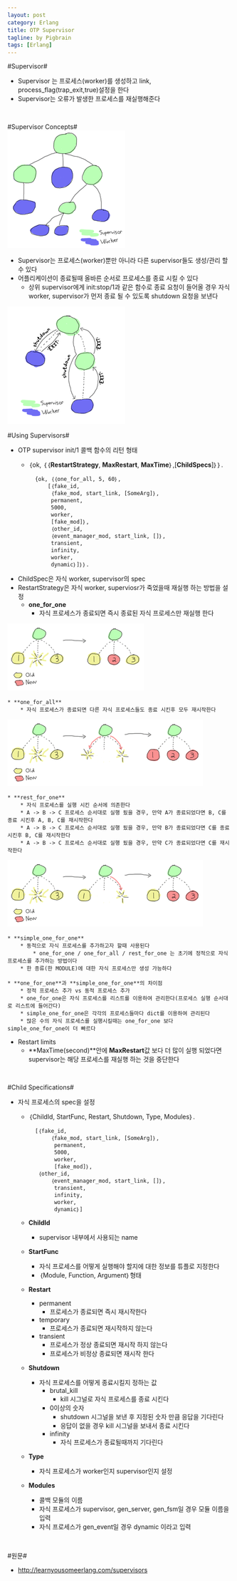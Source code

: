 ```yaml
---
layout: post
category: Erlang
title: OTP Supervisor  
tagline: by Pigbrain
tags: [Erlang]
---
```


<!--more-->

#Supervisor#  
* Supervisor 는 프로세스(worker)를 생성하고 link, process_flag(trap_exit,true)설정을 한다  
* Supervisor는 오류가 발생한 프로세스를 재실행해준다  
  
<br>  
  
#Supervisor Concepts#  
<img src="/assets/themes/Snail/img/Erlang/Supervisor/sup-tree.png" alt="">  
  
* Supervisor는 프로세스(worker)뿐만 아니라 다른 supervisor들도 생성/관리 할 수 있다  
* 어플리케이션이 종료될때 올바른 순서로 프로세스를 종료 시킬 수 있다  
	* 상위 supervisor에게 init:stop/1과 같은 함수로 종료 요청이 들어올 경우 자식 worker, supervisor가 먼저 종료 될 수 있도록 shutdown 요청을 보낸다  
  
<img src="/assets/themes/Snail/img/Erlang/Supervisor/sup-tree-shutdown.png" alt="">  
<br>  

#Using Supervisors#  


* OTP supervisor init/1 콜백 함수의 리턴 형태  
	* ｛ok, ｛｛**RestartStrategy**, **MaxRestart**, **MaxTime**｝,[**ChildSpecs**]｝｝.
  
			{ok, ｛｛one_for_all, 5, 60｝,  
				[｛fake_id,  
				 ｛fake_mod, start_link, [SomeArg]｝,  
				 permanent,  
				 5000,  
				 worker,  
				 [fake_mod]｝,  
				 ｛other_id,  
				 ｛event_manager_mod, start_link, []｝,  
				 transient,  
				 infinity,  
				 worker,  
				 dynamic｝]｝｝.  

* ChildSpec은 자식 worker, supervisor의 spec
* RestartStrategy은 자식 worker, superviosr가 죽었을때 재실행 하는 방법을 설정  
	* **one_for_one**  
		* 자식 프로세스가 종료되면 즉시 종료된 자식 프로세스만 재실행 한다  
<img src="/assets/themes/Snail/img/Erlang/Supervisor/restart-one-for-one.png" alt="">  
<br>  

	* **one_for_all**  
		* 자식 프로세스가 종료되면 다른 자식 프로세스들도 종료 시킨후 모두 재시작한다  
<img src="/assets/themes/Snail/img/Erlang/Supervisor/restart-one-for-all.png" alt="">  
<br>  
 
	* **rest_for_one**  
		* 자식 프로세스를 실행 시킨 순서에 의존한다  
		* A -> B -> C 프로세스 순서대로 실행 됬을 경우, 만약 A가 종료되었다면 B, C를 종료 시킨후 A, B, C를 재시작한다  
		* A -> B -> C 프로세스 순서대로 실행 됬을 경우, 만약 B가 종료되었다면 C를 종료 시킨후 B, C를 재시작한다  
		* A -> B -> C 프로세스 순서대로 실행 됬을 경우, 만약 C가 종료되었다면 C를 재시작한다  
<img src="/assets/themes/Snail/img/Erlang/Supervisor/restart-rest-for-one.png" alt="">  
<br>  
 
	* **simple_one_for_one**  
		* 동적으로 자식 프로세스를 추가하고자 할때 사용된다  
			* one_for_one / one_for_all / rest_for_one 는 초기에 정적으로 자식 프로세스를 추가하는 방법이다  
		* 한 종류(한 MODULE)에 대한 자식 프로세스만 생성 가능하다  
  
	* **one_for_one**과 **simple_one_for_one**의 차이점  
		* 정적 프로세스 추가 vs 동적 프로세스 추가  
		* one_for_one은 자식 프로세스를 리스트를 이용하여 관리한다(프로세스 실행 순서대로 리스트에 들어간다)  
		* simple_one_for_one은 각각의 프로세스들마다 dict를 이용하여 관리된다  
		* 많은 수의 자식 프로세스를 실행시킬때는 one_for_one 보다 simple_one_for_one이 더 빠르다  

* Restart limits  
	* **MaxTime(second)**안에 **MaxRestart**값 보다  더 많이 실행 되었다면 supervisor는 해당 프로세스를 재실행 하는 것을 중단한다  
<br>  

#Child Specifications#  
* 자식 프로세스의 spec을 설정  
	* ｛ChildId, StartFunc, Restart, Shutdown, Type, Modules｝.  
	
			
			[｛fake_id,  
			     ｛fake_mod, start_link, [SomeArg]｝,  
			      permanent,  
			      5000,  
			      worker,  
			      [fake_mod]｝,  
			 ｛other_id,  
			     ｛event_manager_mod, start_link, []｝,  
			      transient,  
			      infinity,  
			      worker,  
			      dynamic｝]

	* **ChildId**  
		* supervisor 내부에서 사용되는 name  
	* **StartFunc**  
		* 자식 프로세스를 어떻게 실행해야 할지에 대한 정보를 튜플로 지정한다  
		* ｛Module, Function, Argument｝형태  
	* **Restart**  
		* permanent  
			* 프로세스가 종료되면 즉시 재시작한다  
		* temporary  
			* 프로세스가 종료되면 재시작하지 않는다  
		* transient  
			* 프로세스가 정상 종료되면 재시작 하지 않는다  
			* 프로세스가 비정상 종료되면 재시작 한다  
	* **Shutdown**  
		* 자식 프로세스를 어떻게 종료시킬지 정하는 값  
			* brutal_kill  
				* kill 시그널로 자식 프로세스를 종료 시킨다  
			* 0이상의 숫자  
				* shutdown 시그널을 보낸 후 지정된 숫자 만큼 응답을 기다린다  
				* 응답이 없을 경우 kill 시그널을 보내서 종료 시킨다  				
			* infinity  
				* 자식 프로세스가 종료될때까지 기다린다  
	* **Type**  
		* 자식 프로세스가 worker인지 supervisor인지 설정  
	* **Modules**  
		* 콜백 모듈의 이름  
		* 자식 프로세스가 supervisor, gen_server, gen_fsm일 경우 모듈 이름을 입력  
		* 자식 프로세스가 gen_event일 경우 dynamic 이라고 입력  
<br>  

#원문#  
* http://learnyousomeerlang.com/supervisors  



